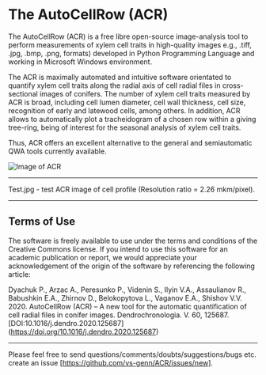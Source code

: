 # The AutoCellRow (ACR)

The AutoCellRow (ACR) is a free libre open-source image-analysis tool to perform measurements of xylem cell traits in
high-quality images e.g., .tiff, .jpg, .bmp, .png, formats) developed in Python Programming Language and working in
Microsoft Windows environment.

The ACR is maximally automated and intuitive software orientated to quantify xylem cell traits along the radial axis of
cell radial files in cross-sectional images of conifers. The number of xylem cell traits measured by ACR is broad,
including cell lumen diameter, cell wall thickness, cell size, recognition of early and latewood cells, among others.
In addition, ACR allows to automatically plot a tracheidogram of a chosen row within a giving tree-ring, being of
interest for the seasonal analysis of xylem cell traits.

Thus, ACR offers an excellent alternative to the general and semiautomatic QWA tools currently available.

![Image of ACR](http://vs-genn.ru/acr/Figure_1.png)

----

 Test.jpg - test ACR image of cell profile (Resolution ratio = 2.26 mkm/pixel).
 
 ----
 ## Terms of Use
 
The software is freely available to use under the terms and conditions of the Creative Commons license.
If you intend to use this software for an academic publication or report, we would appreciate your 
acknowledgement of the origin of the software by referencing the following article:

Dyachuk P., Arzac A., Peresunko P., Videnin S., Ilyin V.A., Assaulianov R., Babushkin E.A., 
Zhirnov D., Belokopytova L., Vaganov E.A., Shishov V.V. 2020. 
AutoCellRow (ACR) – A new tool for the automatic quantification of cell radial files in conifer images.
Dendrochronologia. V. 60, 125687. [DOI:10.1016/j.dendro.2020.125687] (https://doi.org/10.1016/j.dendro.2020.125687)

 ----
 
 Please feel free to send questions/comments/doubts/suggestions/bugs etc. create an issue [https://github.com/vs-genn/ACR/issues/new].
